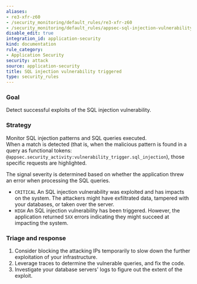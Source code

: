 ```yaml
---
aliases:
- re3-xfr-z60
- /security_monitoring/default_rules/re3-xfr-z60
- /security_monitoring/default_rules/appsec-sql-injection-vulnerability-trigger
disable_edit: true
integration_id: application-security
kind: documentation
rule_category:
- Application Security
security: attack
source: application-security
title: SQL injection vulnerability triggered
type: security_rules
---
```


### Goal
Detect successful exploits of the SQL injection vulnerability.

### Strategy
Monitor SQL injection patterns and SQL queries executed.  
When a match is detected (that is, when the malicious pattern is found in a query as functional tokens: `@appsec.security_activity:vulnerability_trigger.sql_injection`), those specific requests are highlighted.

The signal severity is determined based on whether the application threw an error when processing the SQL queries.

* `CRITICAL` An SQL injection vulnerability was exploited and has impacts on the system. The attackers might have exfiltrated data, tampered with your databases, or taken over the server.
* `HIGH` An SQL injection vulnerability has been triggered. However, the application returned `5XX` errors indicating they might succeed at impacting the system.


### Triage and response
1. Consider blocking the attacking IPs temporarily to slow down the further exploitation of your infrastructure.
2. Leverage traces to determine the vulnerable queries, and fix the code.
3. Investigate your database servers' logs to figure out the extent of the exploit.
